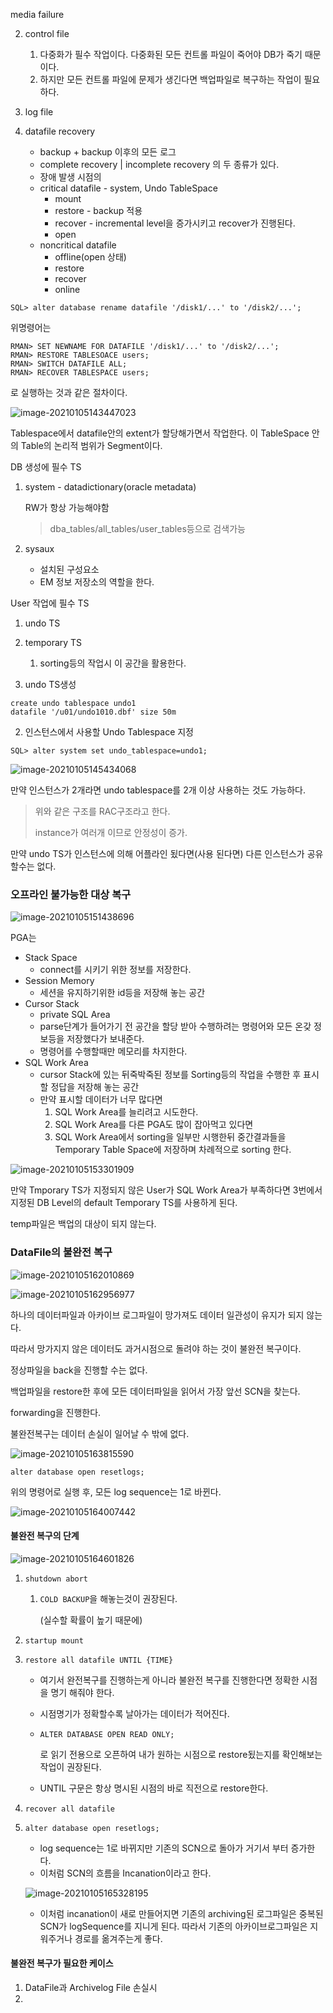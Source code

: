 media failure

2. control file
   1. 다중화가 필수 작업이다. 다중화된 모든 컨트롤 파일이 죽어야 DB가 죽기 때문이다.
   2. 하지만 모든 컨트롤 파일에 문제가 생긴다면 백업파일로 복구하는 작업이 필요하다.
3. log file





1. datafile recovery
   - backup + backup 이후의 모든 로그
   - complete recovery | incomplete recovery 의 두 종류가 있다.
   - 장애 발생 시점의
   - critical datafile - system, Undo TableSpace
     - mount
     - restore - backup 적용 
     - recover - incremental level을 증가시키고 recover가 진행된다.
     - open
   - noncritical datafile
     - offline(open 상태)
     - restore
     - recover
     - online



```sqlite
SQL> alter database rename datafile '/disk1/...' to '/disk2/...';
```

위명령어는

```sqlite
RMAN> SET NEWNAME FOR DATAFILE '/disk1/...' to '/disk2/...';
RMAN> RESTORE TABLESOACE users;
RMAN> SWITCH DATAFILE ALL;
RMAN> RECOVER TABLESPACE users;
```

로 실행하는 것과 같은 절차이다.

![image-20210105143447023](C:\Users\Daebo\AppData\Roaming\Typora\typora-user-images\image-20210105143447023.png)

Tablespace에서 datafile안의 extent가 할당해가면서 작업한다. 이 TableSpace 안의 Table의 논리적 범위가 Segment이다.



DB 생성에 필수 TS

1. system - datadictionary(oracle metadata)

   RW가 항상 가능해야함

   > dba_tables/all_tables/user_tables등으로 검색가능

2. sysaux 

   - 설치된 구성요소
   - EM 정보 저장소의 역할을 한다.

User 작업에 필수 TS

1. undo TS
2. temporary TS
   1. sorting등의 작업시 이 공간을 활용한다.



1. undo TS생성

```sqlite
create undo tablespace undo1
datafile '/u01/undo1010.dbf' size 50m
```

2. 인스턴스에서 사용할 Undo Tablespace 지정

```sqlite
SQL> alter system set undo_tablespace=undo1;
```

![image-20210105145434068](C:\Users\Daebo\AppData\Roaming\Typora\typora-user-images\image-20210105145434068.png)

만약 인스턴스가 2개라면 undo tablespace를 2개 이상 사용하는 것도 가능하다.

> 위와 같은 구조를 RAC구조라고 한다.
>
> instance가 여러개 이므로 안정성이 증가.

만약 undo TS가 인스턴스에 의해 어플라인 됬다면(사용 된다면) 다른 인스턴스가 공유할수는 없다.



### 오프라인 불가능한 대상 복구

![image-20210105151438696](C:\Users\Daebo\AppData\Roaming\Typora\typora-user-images\image-20210105151438696.png)

PGA는 

- Stack Space
  - connect를 시키기 위한 정보를 저장한다.
- Session Memory
  - 세션을 유지하기위한 id등을 저장해 놓는 공간
- Cursor Stack
  - private SQL Area
  - parse단계가 들어가기 전 공간을 할당 받아 수행하려는 명령어와 모든 온갖 정보등을 저장했다가 보내준다.
  - 명령어를 수행할때만 메모리를 차지한다.
- SQL Work Area
  - cursor Stack에 있는 뒤죽박죽된 정보를 Sorting등의 작업을 수행한 후 표시할 정답을 저장해 놓는 공간
  - 만약 표시할 데이터가 너무 많다면
    1. SQL Work Area를 늘리려고 시도한다.
    2. SQL Work Area를 다른 PGA도 많이 잡아먹고 있다면 
    3. SQL Work Area에서 sorting을 일부만 시행한뒤 중간결과들을 Temporary Table Space에 저장하며 차례적으로 sorting 한다.

![image-20210105153301909](C:\Users\Daebo\AppData\Roaming\Typora\typora-user-images\image-20210105153301909.png)

만약 Tmporary TS가 지정되지 않은 User가 SQL Work Area가 부족하다면 3번에서 지정된 DB Level의 default Temporary TS를 사용하게 된다.

temp파일은 백업의 대상이 되지 않는다.





### DataFile의 불완전 복구

![image-20210105162010869](C:\Users\Daebo\AppData\Roaming\Typora\typora-user-images\image-20210105162010869.png)

![image-20210105162956977](C:\Users\Daebo\AppData\Roaming\Typora\typora-user-images\image-20210105162956977.png)

하나의 데이터파일과 아카이브 로그파일이 망가져도 데이터 일관성이 유지가 되지 않는다.

따라서 망가지지 않은 데이터도 과거시점으로 돌려야 하는 것이 불완전 복구이다.

정상파일을 back을 진행할 수는 없다.



백업파일을  restore한 후에 모든 데이터파일을 읽어서 가장 앞선 SCN을 찾는다.

forwarding을 진행한다.



불완전복구는 데이터 손실이 일어날 수 밖에 없다.



![image-20210105163815590](C:\Users\Daebo\AppData\Roaming\Typora\typora-user-images\image-20210105163815590.png)

```sqlite
alter database open resetlogs;
```

위의 명령어로 실행 후, 모든 log sequence는 1로 바뀐다.

![image-20210105164007442](C:\Users\Daebo\AppData\Roaming\Typora\typora-user-images\image-20210105164007442.png)



#### 불완전 복구의 단계

![image-20210105164601826](C:\Users\Daebo\AppData\Roaming\Typora\typora-user-images\image-20210105164601826.png)



1. `shutdown abort`

   1. `COLD BACKUP`을 해놓는것이 권장된다.

      (실수할 확률이 높기 때문에)

2. `startup mount`

3. `restore all datafile UNTIL {TIME}`

   - 여기서 완전복구를 진행하는게 아니라 불완전 복구를 진행한다면 정확한 시점을 명기 해줘야 한다.

   - 시점명기가 정확할수록 날아가는 데이터가 적어진다.

   - `ALTER DATABASE OPEN READ ONLY;`

     로 읽기 전용으로 오픈하여 내가 원하는 시점으로 restore됬는지를 확인해보는 작업이 권장된다.

   - UNTIL 구문은 항상 명시된 시점의 바로 직전으로 restore한다.

4. `recover all datafile`

5. `alter database open resetlogs;`

   - log sequence는 1로 바뀌지만 기존의 SCN으로 돌아가 거기서 부터 증가한다.
   - 이처럼 SCN의 흐름을 Incanation이라고 한다. 

   ![image-20210105165328195](C:\Users\Daebo\AppData\Roaming\Typora\typora-user-images\image-20210105165328195.png)

   - 이처럼 incanation이 새로 만들어지면 기존의 archiving된 로그파일은 중복된 SCN가 logSequence를 지니게 된다. 따라서 기존의 아카이브로그파일은 지워주거나 경로를 옮겨주는게 좋다.



#### 불완전 복구가 필요한 케이스

1. DataFile과 Archivelog File 손실시
2. 
